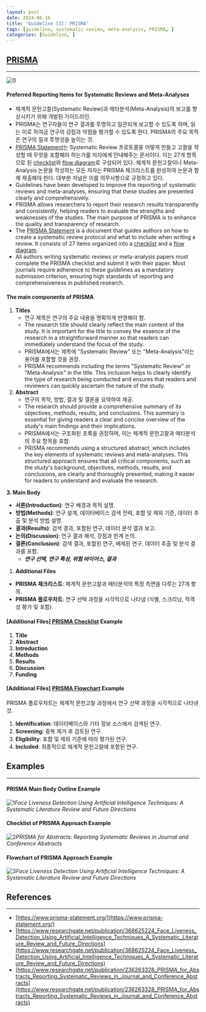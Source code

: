 ```yaml
---
layout: post
date: 2024-06-16
title: "Guideline [3]: PRISMA"
tags: [guideline, systematic-review, meta-analysis, PRISMA, ]
categories: [Guideline, ]
---
```




## [**PRISMA**](https://www.prisma-statement.org/)


---


![0](/assets/img/2024-06-16-Guideline-[3]:-PRISMA.md/0.png)



#### **Preferred Reporting Items for Systematic Reviews and Meta-Analyses**

- 체계적 문헌고찰(Systematic Review)과 메타분석(Meta-Analysis)의 보고를 향상시키기 위해 개발된 가이드라인.
- PRISMA는 연구자들이 연구 결과를 투명하고 일관되게 보고할 수 있도록 하며, 읽는 이로 하여금 연구의 강점과 약점을 평가할 수 있도록 한다. PRISMA의 주요 목적은 연구의 질과 투명성을 높이는 것.
- [PRISMA Statement](http://prisma-statement.org/PRISMAStatement/PRISMAStatement.aspx)는 Systematic Review 프로토콜을 어떻게 만들고 고찰을 작성할 때 무엇을 포함해야 하는가를 저자에게 안내해주는 문서이다. 이는 27개 항목으로 된 [checklist](https://www.prisma-statement.org/prisma-2020-checklist)와 [flow diagram](https://www.prisma-statement.org/prisma-2020-flow-diagram)로 구성되어 있다. 체계적 문헌고찰이나 Meta-Analysis 논문을 작성하는 모든 저자는 PRISMA 체크리스트를 완성하여 논문과 함께 제출해야 한다. 대부분 저널은 이를 의무사항으로 규정하고 있다.
- Guidelines have been developed to improve the reporting of systematic reviews and meta-analyses, ensuring that these studies are presented clearly and comprehensively.
- PRISMA allows researchers to report their research results transparently and consistently, helping readers to evaluate the strengths and weaknesses of the studies. The main purpose of PRISMA is to enhance the quality and transparency of research.
- The [PRISMA Statement](http://prisma-statement.org/PRISMAStatement/PRISMAStatement.aspx) is a document that guides authors on how to create a systematic review protocol and what to include when writing a review. It consists of 27 items organized into a [checklist](https://www.prisma-statement.org/prisma-2020-checklist) and a [flow diagram](https://www.prisma-statement.org/prisma-2020-flow-diagram).
- All authors writing systematic reviews or meta-analysis papers must complete the PRISMA checklist and submit it with their paper. Most journals require adherence to these guidelines as a mandatory submission criterion, ensuring high standards of reporting and comprehensiveness in published research.


#### The main components of PRISMA

1. **Titles**
	- 연구 제목은 연구의 주요 내용을 명확하게 반영해야 함.
	- The research title should clearly reflect the main content of the study. It is important for the title to convey the essence of the research in a straightforward manner so that readers can immediately understand the focus of the study.
	- PRISMA에서는 제목에 "Systematic Review" 또는 "Meta-Analysis"라는 용어를 포함할 것을 권장.
	- PRISMA recommends including the terms "Systematic Review" or "Meta-Analysis" in the title. This inclusion helps to clearly identify the type of research being conducted and ensures that readers and reviewers can quickly ascertain the nature of the study.
2. **Abstract**
	- 연구의 목적, 방법, 결과 및 결론을 요약하여 제공.
	- The research should provide a comprehensive summary of its objectives, methods, results, and conclusions. This summary is essential for giving readers a clear and concise overview of the study's main findings and their implications.
	- PRISMA에서는 구조화된 초록을 권장하며, 이는 체계적 문헌고찰과 메타분석의 주요 항목을 포함.
	- PRISMA recommends using a structured abstract, which includes the key elements of systematic reviews and meta-analyses. This structured approach ensures that all critical components, such as the study's background, objectives, methods, results, and conclusions, are clearly and thoroughly presented, making it easier for readers to understand and evaluate the research.

**3. Main Body**

- **서론(Introduction)**: 연구 배경과 목적 설명.
- **방법(Methods)**: 연구 설계, 데이터베이스 검색 전략, 포함 및 제외 기준, 데이터 추출 및 분석 방법 설명.
- **결과(Results)**: 검색 결과, 포함된 연구, 데이터 분석 결과 보고.
- **논의(Discussion)**: 연구 결과 해석, 강점과 한계 논의.
- **결론(Conclusion)**: 검색 결과, 포함된 연구, 배제된 연구, 데이터 추출 및 분석 결과를 포함.
	- _**연구 선택, 연구 특성, 위험 바이어스, 결과**_
1. **Additional Files**
- **PRISMA 체크리스트**: 체계적 문헌고찰과 메타분석의 특정 측면을 다루는 27개 항목.
- **PRISMA 플로우차트**: 연구 선택 과정을 시각적으로 나타냄 (식별, 스크리닝, 적격성 평가 및 포함).


#### [**Additional Files]** [PRISMA Checklist](https://www.prisma-statement.org/prisma-2020-checklist) Example

1. **Title**
2. **Abstract**
3. **Introduction**
4. **Methods**
5. **Results**
6. **Discussion**
7. **Funding**


#### [**Additional Files]** [PRISMA Flowchart](https://www.prisma-statement.org/prisma-2020-flow-diagram) Example


PRISMA 플로우차트는 체계적 문헌고찰 과정에서 연구 선택 과정을 시각적으로 나타낸 것.

1. **Identification**: 데이터베이스와 기타 정보 소스에서 검색된 연구.
2. **Screening**: 중복 제거 후 검토된 연구.
3. **Eligibility**: 포함 및 제외 기준에 따라 평가된 연구.
4. **Included**: 최종적으로 체계적 문헌고찰에 포함된 연구.


## Examples


---



#### PRISMA **Main Body Outline Example**


![1](/assets/img/2024-06-16-Guideline-[3]:-PRISMA.md/1.png)_Face Liveness Detection Using Artificial Intelligence Techniques: A Systematic Literature Review and Future Directions_



#### Checklist of PRISMA Approach Example


![2](/assets/img/2024-06-16-Guideline-[3]:-PRISMA.md/2.png)_PRISMA for Abstracts: Reporting Systematic Reviews in Journal and Conference Abstracts_



#### Flowchart of PRISMA **Approach Example**


![3](/assets/img/2024-06-16-Guideline-[3]:-PRISMA.md/3.png)_Face Liveness Detection Using Artificial Intelligence Techniques: A Systematic Literature Review and Future Directions_



## References


---

- [https://www.prisma-statement.org/](https://www.prisma-statement.org/)
- [https://www.researchgate.net/publication/368625224_Face_Liveness_Detection_Using_Artificial_Intelligence_Techniques_A_Systematic_Literature_Review_and_Future_Directions](https://www.researchgate.net/publication/368625224_Face_Liveness_Detection_Using_Artificial_Intelligence_Techniques_A_Systematic_Literature_Review_and_Future_Directions)
- [https://www.researchgate.net/publication/236263328_PRISMA_for_Abstracts_Reporting_Systematic_Reviews_in_Journal_and_Conference_Abstracts](https://www.researchgate.net/publication/236263328_PRISMA_for_Abstracts_Reporting_Systematic_Reviews_in_Journal_and_Conference_Abstracts)
